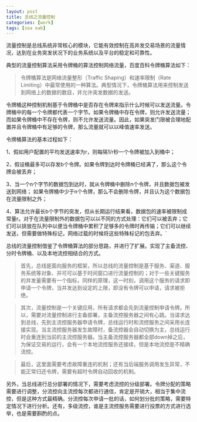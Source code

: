 ```yaml
---
layout: post
title: 总线之流量控制
categories: [work]
tags: [soa eab]
---
```


流量控制是总线系统非常核心的模块，它能有效控制在高并发交易场景的流量情况，达到在业务突发状况下的业务系统以及平台的稳定和可靠性。

典型的流量控制算法采用令牌桶的算法控制网络流量，百度百科令牌桶算法如下：
> 令牌桶算法是网络流量整形（Traffic Shaping）和速率限制（Rate Limiting）中最常使用的一种算法。典型情况下，令牌桶算法用来控制发送到网络上的数据的数目，并允许突发数据的发送。
>
令牌桶这种控制机制基于令牌桶中是否存在令牌来指示什么时候可以发送流量。令牌桶中的每一个令牌都代表一个字节。如果令牌桶中存在令牌，则允许发送流量；而如果令牌桶中不存在令牌，则不允许发送流量。因此，如果突发门限被合理地配置并且令牌桶中有足够的令牌，那么流量就可以以峰值速率发送。
>
令牌桶算法的基本过程如下：
>
1、假如用户配置的平均发送速率为r，则每隔1/r秒一个令牌被加入到桶中；
>
2、假设桶最多可以存发b个令牌。如果令牌到达时令牌桶已经满了，那么这个令牌会被丢弃；
>
3、当一个n个字节的数据包到达时，就从令牌桶中删除n个令牌，并且数据包被发送到网络；
如果令牌桶中少于n个令牌，那么不会删除令牌，并且认为这个数据包在流量限制之外；
>
4、算法允许最长b个字节的突发，但从长期运行结果看，数据包的速率被限制成常量r。对于在流量限制外的数据包可以以不同的方式处理：它们可以被丢弃；它们可以排放在队列中以便当令牌桶中累积了足够多的令牌时再传输；它们可以继续发送，但需要做特殊标记，网络过载的时候将这些特殊标记的包丢弃。`

总线的流量控制借鉴了令牌桶算法的部分思路，并进行了扩展。实现了主备流控、分时令牌桶、以及本地流控相结合的方式。

> 首先，总线是面向服务的框架，所以总线的流量控制是基于服务、渠道、服务系统等对象、并可可以基于时间窗口进行流量控制的；对于一些关键服务的并发量需要有一个指标，同样的原理，这一时刻，调用这个服务的请求即申请一个令牌，当并发达到设定的上限，即没有令牌可以申请，请求被拒绝。

> 其次，流量控制是一个关键应用，所有请求都会先到流量控制申请令牌。所以，需要对流量控制进行主备部署，主备流控服务器之间有心跳。当请求达到总线，先到主流控服务器申请令牌，总线运行时和流控服务之间采用长连接实现。当主流控服务器发生故障时，备流控器会自动切换为主，总线运行时会重连到当前的主流控服务器。当主备流控服务器都全部down掉之后，为保证交易的运行，会有一个本地流控服务还接续，但是本地流控是不精确流控。

> 最后，这里面需要考虑故障重连的机制；还有当后端服务调用发生异常，不能正常归还令牌，需要有超时令牌自动回收的机制。

另外，当总线进行总分部署的情况下，需要考虑流控的分级部署。令牌分配的策略需要进行调整，分流控向主流控每次都进行通信，肯定是开销大，相当于集中流控，但是这种方式最精确。分流控每次申请一批的话，如何划分批的策略，需要特定情况下进行分析。还有，多级流控，谁是主流控服务需要进行投票的方式进行选举，也是需要斟酌的点。
